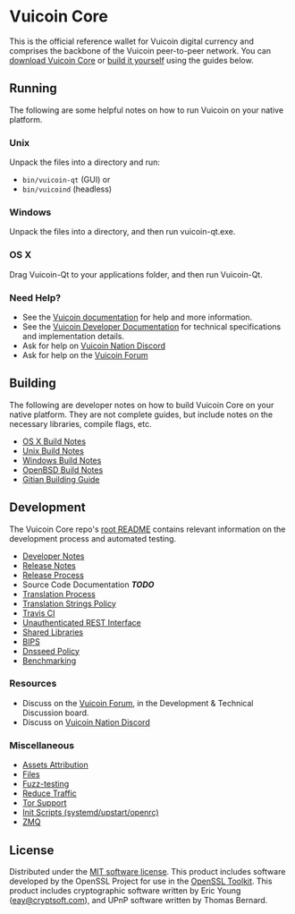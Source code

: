 Vuicoin Core
==========

This is the official reference wallet for Vuicoin digital currency and comprises the backbone of the Vuicoin peer-to-peer network. You can [download Vuicoin Core](https://www.vuicoin.org/downloads/) or [build it yourself](#building) using the guides below.

Running
---------------------
The following are some helpful notes on how to run Vuicoin on your native platform.

### Unix

Unpack the files into a directory and run:

- `bin/vuicoin-qt` (GUI) or
- `bin/vuicoind` (headless)

### Windows

Unpack the files into a directory, and then run vuicoin-qt.exe.

### OS X

Drag Vuicoin-Qt to your applications folder, and then run Vuicoin-Qt.

### Need Help?

* See the [Vuicoin documentation](https://docs.vuicoin.org)
for help and more information.
* See the [Vuicoin Developer Documentation](https://vuicoin-docs.github.io/) 
for technical specifications and implementation details.
* Ask for help on [Vuicoin Nation Discord](http://vuicoinchat.org)
* Ask for help on the [Vuicoin Forum](https://vuicoin.org/forum)

Building
---------------------
The following are developer notes on how to build Vuicoin Core on your native platform. They are not complete guides, but include notes on the necessary libraries, compile flags, etc.

- [OS X Build Notes](build-osx.md)
- [Unix Build Notes](build-unix.md)
- [Windows Build Notes](build-windows.md)
- [OpenBSD Build Notes](build-openbsd.md)
- [Gitian Building Guide](gitian-building.md)

Development
---------------------
The Vuicoin Core repo's [root README](/README.md) contains relevant information on the development process and automated testing.

- [Developer Notes](developer-notes.md)
- [Release Notes](release-notes.md)
- [Release Process](release-process.md)
- Source Code Documentation ***TODO***
- [Translation Process](translation_process.md)
- [Translation Strings Policy](translation_strings_policy.md)
- [Travis CI](travis-ci.md)
- [Unauthenticated REST Interface](REST-interface.md)
- [Shared Libraries](shared-libraries.md)
- [BIPS](bips.md)
- [Dnsseed Policy](dnsseed-policy.md)
- [Benchmarking](benchmarking.md)

### Resources
* Discuss on the [Vuicoin Forum](https://vuicoin.org/forum), in the Development & Technical Discussion board.
* Discuss on [Vuicoin Nation Discord](http://vuicoinchat.org)

### Miscellaneous
- [Assets Attribution](assets-attribution.md)
- [Files](files.md)
- [Fuzz-testing](fuzzing.md)
- [Reduce Traffic](reduce-traffic.md)
- [Tor Support](tor.md)
- [Init Scripts (systemd/upstart/openrc)](init.md)
- [ZMQ](zmq.md)

License
---------------------
Distributed under the [MIT software license](/COPYING).
This product includes software developed by the OpenSSL Project for use in the [OpenSSL Toolkit](https://www.openssl.org/). This product includes
cryptographic software written by Eric Young ([eay@cryptsoft.com](mailto:eay@cryptsoft.com)), and UPnP software written by Thomas Bernard.
